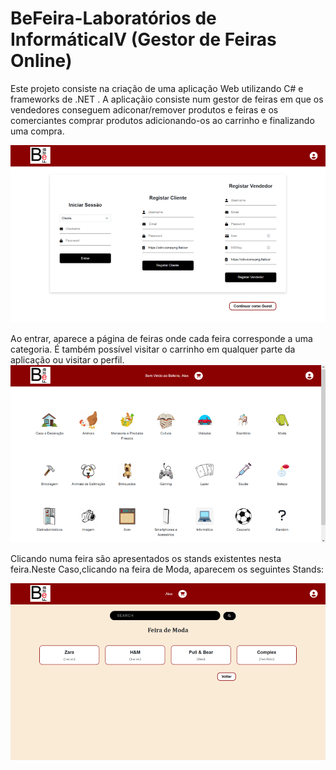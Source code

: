 # BeFeira-Laboratórios de InformáticaIV (Gestor de Feiras Online)

Este projeto consiste na criação de uma aplicação Web utilizando C# e frameworks de .NET .
A aplicaçãio consiste num gestor de feiras em que os vendedores conseguem adiconar/remover produtos e feiras e os comerciantes comprar produtos adicionando-os ao carrinho e finalizando uma compra.


![alt text](https://github.com/jbtescudeiro16/LI4_BeFeira/blob/main/Screens/Imagem1.png?raw=true)


Ao entrar, aparece a página de feiras onde cada feira corresponde a uma categoria. É também possível visitar o carrinho em qualquer parte da aplicação ou visitar o perfil.
![alt text](https://github.com/jbtescudeiro16/LI4_BeFeira/blob/main/Screens/Imagem2.png?raw=true)


Clicando numa feira são apresentados os stands existentes nesta feira.Neste Caso,clicando na feira de Moda, aparecem os seguintes Stands:

![alt text](https://github.com/jbtescudeiro16/LI4_BeFeira/blob/main/Screens/Imagem4.png?raw=true)
